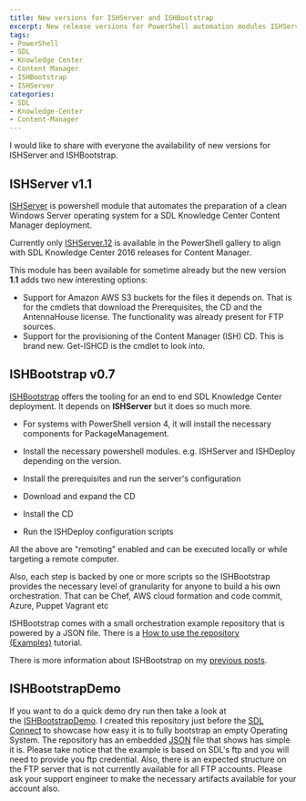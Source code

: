 ```yaml
---
title: New versions for ISHServer and ISHBootstrap
excerpt: New release versions for PowerShell automation modules ISHServer (v1.1) and ISHBootstrap (v0.7).
tags:
- PowerShell
- SDL
- Knowledge Center
- Content Manager
- ISHBootstrap
- ISHServer
categories:
- SDL
- Knowledge-Center
- Content-Manager
---
```


I would like to share with everyone the availability of new versions for ISHServer and ISHBootstrap.

## ISHServer v1.1

[ISHServer](https://github.com/Sarafian/ISHServer) is powershell module that automates the preparation of a clean Windows Server operating system for a SDL Knowledge Center Content Manager deployment.

Currently only [ISHServer.12](https://www.powershellgallery.com/packages/ISHServer.12/) is available in the PowerShell gallery to align with SDL Knowledge Center 2016 releases for Content Manager. 

This module has been available for sometime already but the new version **1.1** adds two new interesting options:

- Support for Amazon AWS S3 buckets for the files it depends on. That is for the cmdlets that download the Prerequisites, the CD and the AntennaHouse license. The functionality was already present for FTP sources.
- Support for the provisioning of the Content Manager (ISH) CD. This is brand new. Get-ISHCD is the cmdlet to look into.

## ISHBootstrap v0.7

[ISHBootstrap](https://github.com/Sarafian/ISHBootstrap) offers the tooling for an end to end SDL Knowledge Center deployment. It depends on **ISHServer** but it does so much more.

- For systems with PowerShell version 4, it will install the necessary components for PackageManagement.

- Install the necessary powershell modules. e.g. ISHServer and ISHDeploy depending on the version.

- Install the prerequisites and run the server's configuration

- Download and expand the CD

- Install the CD

- Run the ISHDeploy configuration scripts

All the above are "remoting" enabled and can be executed locally or while targeting a remote computer.

Also, each step is backed by one or more scripts so the ISHBootstrap provides the necessary level of granularity for anyone to build a his own orchestration. That can be Chef, AWS cloud formation and code commit, Azure, Puppet Vagrant etc

ISHBootstrap comes with a small orchestration example repository that is powered by a JSON file. There is a [How to use the repository (Examples)](https://github.com/Sarafian/ISHBootstrap/blob/master/Tutorials/How%20to%20use%20the%20repository%20(Examples).md) tutorial.

There is more information about ISHBootstrap on my [previous posts](/tags/#ishbootstrap).

## ISHBootstrapDemo

If you want to do a quick demo dry run then take a look at the [ISHBootstrapDemo](https://github.com/Sarafian/ISHBootstrapDemo). I created this repository just before the [SDL Connect](http://www.sdl.com/event/sdl-connect/palo-alto/) to showcase how easy it is to fully bootstrap an empty Operating System. The repository has an embedded [JSON](https://github.com/Sarafian/ISHBootstrapDemo/blob/master/ISHBootstrap.json) file that shows has simple it is. Please take notice that the example is based on SDL's ftp and you will need to provide you ftp credential. Also, there is an expected structure on the FTP server that is not currently available for all FTP accounts. Please ask your support engineer to make the necessary artifacts available for your account also.
